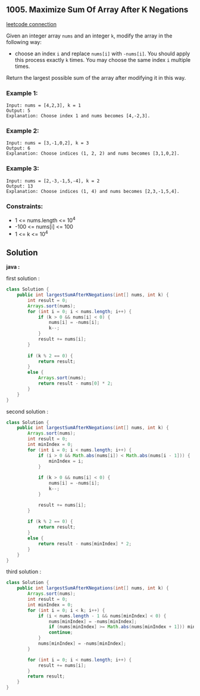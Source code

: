 ## 1005. Maximize Sum Of Array After K Negations

[leetcode connection](https://leetcode.com/problems/jump-game-ii/)

Given an integer array `nums` and an integer `k`, modify the array in the following way:

* choose an index `i` and replace `nums[i]` with `-nums[i]`.
You should apply this process exactly `k` times. You may choose the same index `i` multiple times.

Return the largest possible sum of the array after modifying it in this way.

### Example 1:
```
Input: nums = [4,2,3], k = 1
Output: 5
Explanation: Choose index 1 and nums becomes [4,-2,3].
```

### Example 2:
```
Input: nums = [3,-1,0,2], k = 3
Output: 6
Explanation: Choose indices (1, 2, 2) and nums becomes [3,1,0,2].
```

### Example 3:
```
Input: nums = [2,-3,-1,5,-4], k = 2
Output: 13
Explanation: Choose indices (1, 4) and nums becomes [2,3,-1,5,4].
```

### Constraints:

* 1 <= nums.length <= 10<sup>4</sup>
* -100 <= nums[i] <= 100
* 1 <= k <= 10<sup>4</sup>

## Solution

**java :**

first solution :
```java
class Solution {
    public int largestSumAfterKNegations(int[] nums, int k) {
        int result = 0;
        Arrays.sort(nums);
        for (int i = 0; i < nums.length; i++) {
            if (k > 0 && nums[i] < 0) {
                nums[i] = -nums[i];
                k--;
            }
            result += nums[i];
        }
        
        if (k % 2 == 0) {
            return result;
        }
        else {
            Arrays.sort(nums);
            return result - nums[0] * 2;
        }
    }
}
```

second solution :
```java
class Solution {
    public int largestSumAfterKNegations(int[] nums, int k) {
        Arrays.sort(nums);
        int result = 0;
        int minIndex = 0;
        for (int i = 0; i < nums.length; i++) {
            if (i > 0 && Math.abs(nums[i]) < Math.abs(nums[i - 1])) {
                minIndex = i;
            }
            
            if (k > 0 && nums[i] < 0) {
                nums[i] = -nums[i];
                k--;
            }

            result += nums[i];
        }
        
        if (k % 2 == 0) {
            return result;
        }
        else {
            return result - nums[minIndex] * 2;
        }
    }
}
```

third solution :
```java
class Solution {
    public int largestSumAfterKNegations(int[] nums, int k) {
        Arrays.sort(nums);
        int result = 0;
        int minIndex = 0;
        for (int i = 0; i < k; i++) {
            if (i < nums.length - 1 && nums[minIndex] < 0) {
                nums[minIndex] = -nums[minIndex];
                if (nums[minIndex] >= Math.abs(nums[minIndex + 1])) minIndex++;
                continue;
            }
            nums[minIndex] = -nums[minIndex];
        }

        for (int i = 0; i < nums.length; i++) {
            result += nums[i];
        }
        return result;
    }
}
```